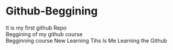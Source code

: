 # Github-Beggining
It is my first github Repo
<br>Beggining of my github course<br>
Begginning course New Learning
Tihs Is Me Learning the Github
